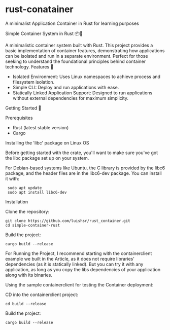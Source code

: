 # rust-conatainer
A minimalist Application Container in Rust for learning purposes

Simple Container System in Rust 📦🦀

A minimalistic container system built with Rust. This project provides a basic implementation of container features, demonstrating how applications can be isolated and run in a separate environment. Perfect for those seeking to understand the foundational principles behind container technology.
Features 🌟

  - Isolated Environment: Uses Linux namespaces to achieve process and filesystem isolation.
  - Simple CLI: Deploy and run applications with ease.
  - Statically Linked Application Support: Designed to run applications without external dependencies for maximum simplicity.

Getting Started 🚀

Prerequisites

  - Rust (latest stable version)
  - Cargo

Installing the 'libc' package on Linux OS

Before getting started with the crate, you'll want to make sure you've got the libc package set up on your system.

For Debian-based systems like Ubuntu, the C library is provided by the libc6 package, and the header files are in the libc6-dev package. You can install it with:
     
     sudo apt update
     sudo apt install libc6-dev

Installation

   Clone the repository:

    git clone https://github.com/luishsr/rust_container.git
    cd simple-container-rust

   Build the project:

    cargo build --release

For Running the Project, I recommend starting with the containerclient example we built in the Article, as it does not require libraries' dependencies (as it is statically linked). But you can try it with any application, as long as you copy the libs dependencies of your application along with its binaries.

Using the sample containerclient for testing the Container deployment:

   CD into the containerclient project:

    cd build --release

   
   
   Build the project:

    cargo build --release
  







